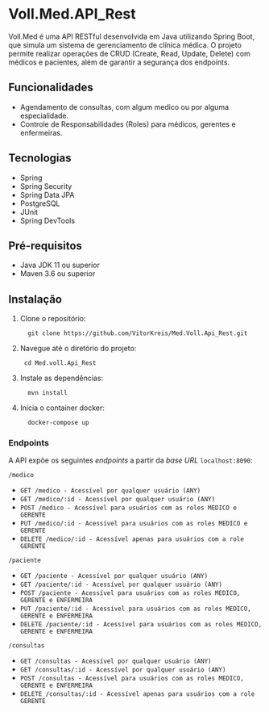 ﻿# Voll.Med.API_Rest 
Voll.Med é uma API RESTful desenvolvida em Java utilizando Spring Boot, que simula um sistema de gerenciamento de clínica médica. O
projeto permite realizar operações de CRUD (Create, Read, Update, Delete) com médicos e pacientes, além de garantir a segurança dos endpoints.

## Funcionalidades
- Agendamento de consultas, com algum medico ou por alguma especialidade.
- Controle de Responsabilidades (Roles) para médicos, gerentes e enfermeiras.


## Tecnologias
- Spring
- Spring Security
- Spring Data JPA
- PostgreSQL
- JUnit
- Spring DevTools

## Pré-requisitos
- Java JDK 11 ou superior
- Maven 3.6 ou superior

## Instalação
1. Clone o repositório:
     ```
       git clone https://github.com/VitorKreis/Med.Voll.Api_Rest.git
     ```
2. Navegue até o diretório do projeto:
      ```
       cd Med.voll.Api_Rest
     ```
3. Instale as dependências:
     ```
       mvn install
     ```
4. Inicia o container docker:
     ```
       docker-compose up
     ```

### Endpoints

A API expõe os seguintes *endpoints* a partir da *base URL* `localhost:8090`:

`/medico`
* `GET /medico - Acessível por qualquer usuário (ANY)`
* `GET /medico/:id - Acessível por qualquer usuário (ANY)`
* `POST /medico - Acessível para usuários com as roles MEDICO e GERENTE`
* `PUT /medico/:id - Acessível para usuários com as roles MEDICO e GERENTE`
* `DELETE /medico/:id - Acessível apenas para usuários com a role GERENTE`

`/paciente`
* `GET /paciente - Acessível por qualquer usuário (ANY)`
* `GET /paciente/:id - Acessível por qualquer usuário (ANY)`
* `POST /paciente - Acessível para usuários com as roles MEDICO, GERENTE e ENFERMEIRA`
* `PUT /paciente/:id - Acessível para usuários com as roles MEDICO, GERENTE e ENFERMEIRA`
* `DELETE /paciente/:id - Acessível para usuários com as roles MEDICO, GERENTE e ENFERMEIRA`

`/consultas`
* `GET /consultas - Acessível por qualquer usuário (ANY)`
* `GET /consultas/:id - Acessível por qualquer usuário (ANY)`
* `POST /consultas - Acessível para usuários com as roles MEDICO, GERENTE e ENFERMEIRA`
* `DELETE /consultas/:id - Acessível apenas para usuários com a role GERENTE`
